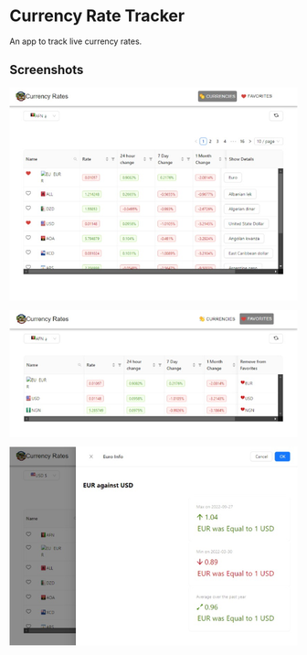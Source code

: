 # Currency Rate Tracker

An app to track live currency rates.


## Screenshots

![HomePage](./public/images/Currencies.jpeg?raw=true "HomePage")

![Favorites](./public/images/Favorites.jpeg?raw=true "HomePage")

![Details](./public/images/Details.jpeg?raw=true "HomePage")